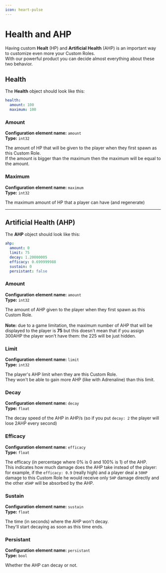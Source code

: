 ```yaml
---
icon: heart-pulse
---
```


# Health and AHP

Having custom **Healt** (HP) and **Artificial Health** (AHP) is an important way to customize even more your Custom Roles.\
With our powerful product you can decide almost everything about these two behavior.

## Health

The **Health** object should look like this:

```yaml
health:
  amount: 100
  maximum: 100
```

### Amount

**Configuration element name:** `amount` \
**Type:** `int32`&#x20;

The amount of HP that will be given to the player when they first spawn as this Custom Role.\
If the amount is bigger than the maximum then the maximum will be equal to the amount.

### Maximum

**Configuration element name:** `maximum` \
**Type:** `int32`&#x20;

The maximum amount of HP that a player can have (and regenerate)

***

## Artificial Health (AHP)

The **AHP** object should look like this:

```yaml
ahp:
  amount: 0
  limit: 75
  decay: 1.20000005
  efficacy: 0.699999988
  sustain: 0
  persistant: false
```

### Amount

**Configuration element name:** `amount` \
**Type:** `int32`&#x20;

The amount of AHP given to the player when they first spawn as this Custom Role.\
\
**Note:** due to a game limitation, the maximum number of AHP that will be displayed to the player is **75** but this doesn't mean that if you assign 300AHP the player won't have them: the 225 will be just hidden.

### Limit

**Configuration element name:** `limit` \
**Type:** `int32`&#x20;

The player's AHP limit when they are this Custom Role.\
They won't be able to gain more AHP (like with Adrenaline) than this limit.

### Decay

**Configuration element name:** `decay` \
**Type:** `float`&#x20;

The decay speed of the AHP in AHP/s (so if you put `decay: 2` the player will lose 2AHP every second)

### Efficacy

**Configuration element name:** `efficacy` \
**Type:** `float`&#x20;

The efficacy (in percentage where 0% is 0 and 100% is 1) of the AHP.\
This indicates how much damage does the AHP take instead of the player: for example, if the `efficacy: 0.9` (really high) and a player deal a `50HP` damage to this Custom Role he would receive only `5HP` damage directly and the other `45HP` will be absorbed by the AHP.

### Sustain

**Configuration element name:** `sustain` \
**Type:** `float`&#x20;

The time (in seconds) where the AHP won't decay.\
They'll start decaying as soon as this time ends.

### Persistant

**Configuration element name:** `persistant` \
**Type:** `bool`&#x20;

Whether the AHP can decay or not.

